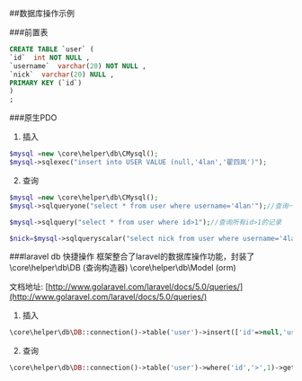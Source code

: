 ##数据库操作示例

###前置表


```sql
CREATE TABLE `user` (
`id`  int NOT NULL ,
`username`  varchar(20) NOT NULL ,
`nick`  varchar(20) NULL ,
PRIMARY KEY (`id`)
)
;
```

###原生PDO
1. 插入
```php
$mysql =new \core\helper\db\CMysql();
$mysql->sqlexec("insert into USER VALUE (null,'4lan','翟四岚')");
```

2. 查询
```php
$mysql =new \core\helper\db\CMysql();
$mysql->sqlqueryone("select * from user where username='4lan'");//查询一条

$mysql->sqlquery("select * from user where id>1");//查询所有id>1的记录

$nick=$mysql->sqlqueryscalar("select nick from user where username='4lan'");//直接取第一行，第一个字段
```


###laravel db 快捷操作
框架整合了laravel的数据库操作功能，封装了\core\helper\db\DB (查询构造器) \core\helper\db\Model (orm)

文档地址: [http://www.golaravel.com/laravel/docs/5.0/queries/](http://www.golaravel.com/laravel/docs/5.0/queries/)

1. 插入
```php
\core\helper\db\DB::connection()->table('user')->insert(['id'=>null,'username'=>'4lan','nick'=>'翟四岚']);
```

2. 查询
```php
\core\helper\db\DB::connection()->table('user')->where('id','>',1)->get();//返回大于1的记录
```

